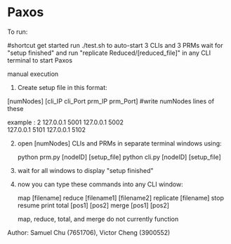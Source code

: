 # Paxos

To run:

#shortcut get started
run ./test.sh to auto-start 3 CLIs and 3 PRMs
wait for "setup finished" and run "replicate Reduced/[reduced_file]" in any CLI terminal to start Paxos 


manual execution
1) Create setup file in this format:

[numNodes]
[cli_IP cli_Port prm_IP prm_Port] #write numNodes lines of these 

example :
2
127.0.0.1 5001 127.0.0.1 5002  
127.0.0.1 5101 127.0.0.1 5102


2) open [numNodes] CLIs and PRMs in separate terminal windows using:

	python prm.py [nodeID] [setup_file]
	python cli.py [nodeID] [setup_file]


3) wait for all windows to display "setup finished"

4) now you can type these commands into any CLI window:

	map [filename]
	reduce [filename1] [filename2]
	replicate [filename]
	stop
	resume
	print
	total [pos1] [pos2]
	merge [pos1] [pos2]

   map, reduce, total, and merge do not currently function

Author: Samuel Chu (7651706), Victor Cheng (3900552)



